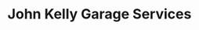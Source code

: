 ---
title: "John Kelly Garage Services"
url: /darlington/john-kelly-garage-services/
shop: Autowerkstatt
---